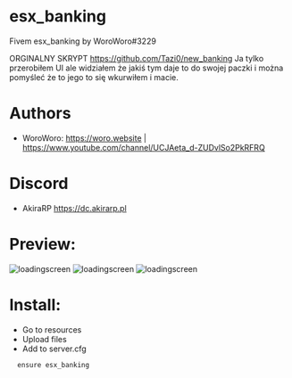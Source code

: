 # esx_banking
Fivem esx_banking by WoroWoro#3229

ORGINALNY SKRYPT https://github.com/Tazi0/new_banking
Ja tylko przerobiłem UI ale widziałem że jakiś tym daje to do swojej paczki i można pomyśleć że to jego to się wkurwiłem i macie.

# Authors

* WoroWoro: https://woro.website | https://www.youtube.com/channel/UCJAeta_d-ZUDvlSo2PkRFRQ

# Discord 

* AkiraRP https://dc.akirarp.pl

# Preview:
![loadingscreen](https://tanieddosy.pl/banki/1.png)
![loadingscreen](https://tanieddosy.pl/banki/2.png)
![loadingscreen](https://tanieddosy.pl/banki/3.png)

# Install:

* Go to resources
* Upload files
* Add to server.cfg
```
  ensure esx_banking
```

